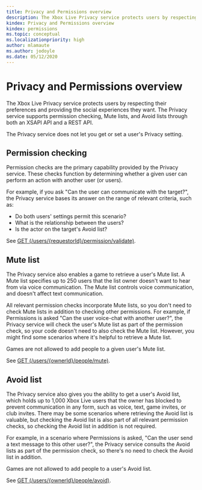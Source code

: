 ```yaml
---
title: Privacy and Permissions overview
description: The Xbox Live Privacy service protects users by respecting their preferences and providing the social experiences they want.
kindex: Privacy and Permissions overview
kindex: permissions
ms.topic: conceptual
ms.localizationpriority: high
author: mlamaute
ms.author: jodoyle
ms.date: 05/12/2020
---
```






# Privacy and Permissions overview

The Xbox Live Privacy service protects users by respecting their preferences and providing the social experiences they want.
The Privacy service supports permission checking, Mute lists, and Avoid lists through both an XSAPI API and a REST API.

The Privacy service does not let you get or set a user's Privacy setting.


## Permission checking

Permission checks are the primary capability provided by the Privacy service.
These checks function by determining whether a given user can perform an action with another user (or users).

For example, if you ask "Can the user can communicate with the target?", the Privacy service bases its answer on the range of relevant criteria, such as:
* Do both users' settings permit this scenario?
* What is the relationship between the users?
* Is the actor on the target's Avoid list?

See <!-- * [XblPrivacyCheckPermissionAsync](xblprivacycheckpermissionasync.md) or --> [GET (/users/{requestorId}/permission/validate)](https://docs.microsoft.com/gaming/xbox-live/api-ref/xbox-live-rest/uri/privacy/uri-privacyusersrequestoridpermissionvalidateget).


## Mute list

The Privacy service also enables a game to retrieve a user's Mute list.
A Mute list specifies up to 250 users that the list owner doesn't want to hear from via voice communication.
The Mute list controls voice communication, and doesn't affect text communication.

All relevant permission checks incorporate Mute lists, so you don't need to check Mute lists in addition to checking other permissions.
For example, if Permissions is asked "Can the user voice-chat with another user?", the Privacy service will check the user's Mute list as part of the permission check, so your code doesn't need to also check the Mute list.
However, you might find some scenarios where it's helpful to retrieve a Mute list.

Games are not allowed to add people to a given user's Mute list.

See <!-- * [XblPrivacyGetMuteListAsync](xblprivacygetmutelistasync.md) or --> [GET (/users/{ownerId}/people/mute)](https://docs.microsoft.com/gaming/xbox-live/api-ref/xbox-live-rest/uri/privacy/uri-privacyusersowneridpeoplemuteget).


## Avoid list

The Privacy service also gives you the ability to get a user's Avoid list, which holds up to 1,000 Xbox Live users that the owner has blocked to prevent communication in any form, such as voice, text, game invites, or club invites.
There may be some scenarios where retrieving the Avoid list is valuable, but checking the Avoid list is also part of all relevant permission checks, so checking the Avoid list in addition is not required.

For example, in a scenario where Permissions is asked, "Can the user send a text message to this other user?", the Privacy service consults the Avoid lists as part of the permission check, so there's no need to check the Avoid list in addition.

Games are not allowed to add people to a user's Avoid list.

See <!-- * [XblPrivacyGetAvoidListAsync](xblprivacygetavoidlistasync.md) or --> [GET (/users/{ownerId}/people/avoid)](https://docs.microsoft.com/gaming/xbox-live/api-ref/xbox-live-rest/uri/privacy/uri-privacyusersxuidpeopleavoidget).

